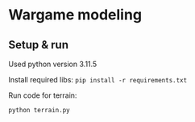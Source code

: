 # Wargame modeling

## Setup & run
Used python version 3.11.5

Install required libs: 
```pip install -r requirements.txt```

Run code for terrain:

```python terrain.py```